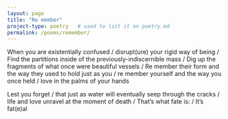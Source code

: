 ```yaml
---
layout: page
title: "Re member"
project-type: poetry   # used to list it on poetry.md
permalink: /poems/remember/
---
```

When you are existentially confused /
disrupt(ure) your rigid way of being /
Find the partitions inside of the previously-indiscernible mass /
Dig up the fragments of what once were beautiful vessels /
Re member their form and the way they used to hold just as you /
re member yourself and the way you once held /
love in the palms of your hands 

Lest you forget /
that just as water will eventually seep through the cracks /
life and love unravel at the moment of death /
That’s what fate is: /
It’s fat(e)al